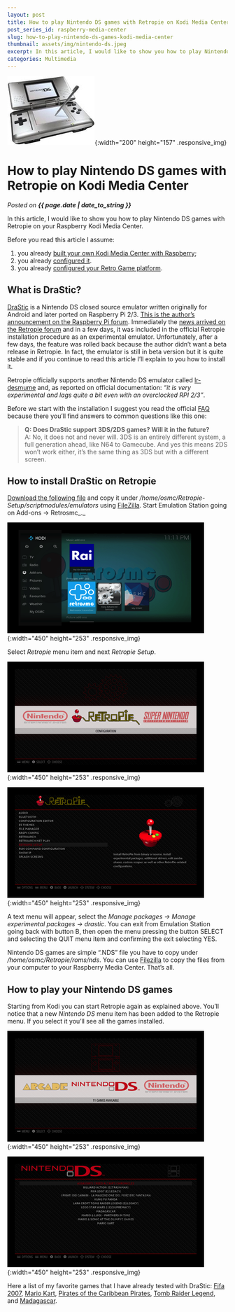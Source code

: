 ```yaml
---
layout: post
title: How to play Nintendo DS games with Retropie on Kodi Media Center
post_series_id: raspberry-media-center
slug: how-to-play-nintendo-ds-games-kodi-media-center
thumbnail: assets/img/nintendo-ds.jpeg
excerpt: In this article, I would like to show you how to play Nintendo DS games with Retropie on your Raspberry Kodi Media Center.
categories: Multimedia
---
```


![How to play Nintendo DS games with Retropie on Kodi Media Center](assets/img/nintendo-ds.jpeg){:width="200" height="157" .responsive_img}

# How to play Nintendo DS games with Retropie on Kodi Media Center
_Posted on **{{ page.date | date_to_string }}**_

In this article, I would like to show you how to play Nintendo DS games with Retropie on your Raspberry Kodi Media Center.

Before you read this article I assume:

1.  you already [built your own Kodi Media Center with Raspberry](raspberry-media-center);
2.  you already [configured it](how-to-configure-kodi-media-center).
3.  you already [configured your Retro Game platform](how-to-transform-kodi-media-center-retro-game-platform).

## What is DraStic?

[DraStic](http://drastic-ds.com/) is a Nintendo DS closed source emulator written originally for Android and later ported on Raspberry Pi 2/3. [This is the author’s announcement on the Raspberry Pi forum](https://www.raspberrypi.org/forums/viewtopic.php?f=78&t=170820). Immediately the [news arrived on the Retropie forum](https://retropie.org.uk/forum/topic/7435/drastic-nintendo-ds-emulator-out-now-for-pi2-3/13) and in a few days, it was included in the official Retropie installation procedure as an experimental emulator. Unfortunately, after a few days, the feature was rolled back because the author didn’t want a beta release in Retropie. In fact, the emulator is still in beta version but it is quite stable and if you continue to read this article I’ll explain to you how to install it.

Retropie officially supports another Nintendo DS emulator called [lr-desmume](https://github.com/RetroPie/RetroPie-Setup/wiki/Nintendo-DS) and, as reported on official documentation: _“it is very experimental and lags quite a bit even with an overclocked RPI 2/3”_.

Before we start with the installation I suggest you read the official [FAQ](http://drastic-ds.com/viewtopic.php?f=4&t=2) because there you’ll find answers to common questions like this one:

> **Q: Does DraStic support 3DS/2DS games? Will it in the future?**  
> A: No, it does not and never will. 3DS is an entirely different system, a full generation ahead, like N64 to Gamecube. And yes this means 2DS won’t work either, it’s the same thing as 3DS but with a different screen.

## How to install DraStic on Retropie

[Download the following file](https://raw.githubusercontent.com/RetroPie/RetroPie-Setup/master/scriptmodules/emulators/drastic.sh) and copy it under _/home/osmc/Retropie-Setup/scriptmodules/emulators_ using [FileZilla](https://filezilla-project.org/). Start Emulation Station going on Add-ons -> Retrosmc_._

![Retrosmc Launcher](assets/img/Retrosmc-Launcher.png){:width="450" height="253" .responsive_img}

Select _Retropie_ menu item and next _Retropie Setup_.

![Retropie Configuration](assets/img/Retropie_Configuration.png){:width="450" height="253" .responsive_img}

![Retropie Setup](assets/img/Retropie_Setup.png){:width="450" height="253" .responsive_img}

A text menu will appear, select the _Manage packages -> Manage experimental packages -> drastic_. You can exit from Emulation Station going back with button B, then open the menu pressing the button SELECT and selecting the QUIT menu item and confirming the exit selecting YES.

Nintendo DS games are simple “.NDS” file you have to copy under _/home/osmc/Retropie/roms/nds_. You can use [Filezilla](https://filezilla-project.org/) to copy the files from your computer to your Raspberry Media Center. That’s all.

## How to play your Nintendo DS games

Starting from Kodi you can start Retropie again as explained above. You’ll notice that a new _Nintendo DS_ menu item has been added to the Retropie menu. If you select it you’ll see all the games installed.

![NintendoDS Menu](assets/img/NintendoDS_Menu.png){:width="450" height="253" .responsive_img}

![NintendoDS Games](assets/img/NintendoDS_Games.png){:width="450" height="253" .responsive_img}

Here a list of my favorite games that I have already tested with DraStic: [Fifa 2007](https://www.youtube.com/watch?v=-rU_1K0Gdfc), [Mario Kart](https://www.youtube.com/watch?v=F2hltWsF_IE), [Pirates of the Caribbean Pirates](https://www.youtube.com/watch?v=GPkU1wPPb7Q), [Tomb Raider Legend](https://www.youtube.com/watch?v=8gI3dlXWOec), and [Madagascar](https://www.youtube.com/watch?v=7MpaTn0VgVY).
